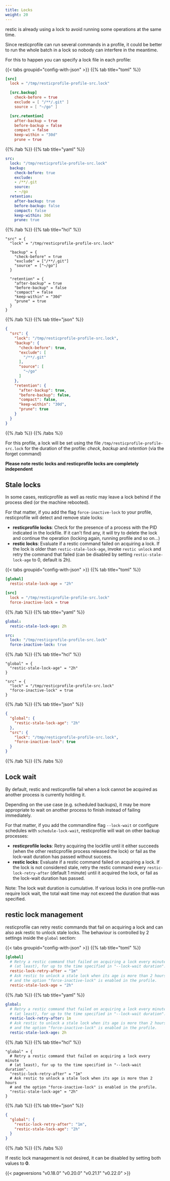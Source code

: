 ```yaml
---
title: Locks
weight: 20
---
```




restic is already using a lock to avoid running some operations at the same time.

Since resticprofile can run several commands in a profile, it could be better to run the whole batch in a lock so nobody can interfere in the meantime.

For this to happen you can specify a lock file in each profile:

{{< tabs groupid="config-with-json" >}}
{{% tab title="toml" %}}

```toml
[src]
  lock = "/tmp/resticprofile-profile-src.lock"

  [src.backup]
    check-before = true
    exclude = [ "/**/.git" ]
    source = [ "~/go" ]

  [src.retention]
    after-backup = true
    before-backup = false
    compact = false
    keep-within = "30d"
    prune = true
```

{{% /tab %}}
{{% tab title="yaml" %}}

```yaml
src:
  lock: "/tmp/resticprofile-profile-src.lock"
  backup:
    check-before: true
    exclude:
    - /**/.git
    source:
    - ~/go
  retention:
    after-backup: true
    before-backup: false
    compact: false
    keep-within: 30d
    prune: true
```

{{% /tab %}}
{{% tab title="hcl" %}}

```hcl
"src" = {
  "lock" = "/tmp/resticprofile-profile-src.lock"

  "backup" = {
    "check-before" = true
    "exclude" = ["/**/.git"]
    "source" = ["~/go"]
  }

  "retention" = {
    "after-backup" = true
    "before-backup" = false
    "compact" = false
    "keep-within" = "30d"
    "prune" = true
  }
}
```

{{% /tab %}}
{{% tab title="json" %}}

```json
{
  "src": {
    "lock": "/tmp/resticprofile-profile-src.lock",
    "backup": {
      "check-before": true,
      "exclude": [
        "/**/.git"
      ],
      "source": [
        "~/go"
      ]
    },
    "retention": {
      "after-backup": true,
      "before-backup": false,
      "compact": false,
      "keep-within": "30d",
      "prune": true
    }
  }
}
```

{{% /tab %}}
{{% /tabs %}}


For this profile, a lock will be set using the file `/tmp/resticprofile-profile-src.lock` for the duration of the profile: *check*, *backup* and *retention* (via the forget command)

**Please note restic locks and resticprofile locks are completely independent**

## Stale locks

In some cases, resticprofile as well as restic may leave a lock behind if the process died (or the machine rebooted).

For that matter, if you add the flag `force-inactive-lock` to your profile, resticprofile will detect and remove stale locks: 
* **resticprofile locks**: Check for the presence of a process with the PID indicated in the lockfile. If it can't find any, it will try to delete the lock and continue the operation (locking again, running profile and so on...)
* **restic locks**: Evaluate if a restic command failed on acquiring a lock. If the lock is older than `restic-stale-lock-age`, invoke `restic unlock` and retry the command that failed (can be disabled by setting `restic-stale-lock-age` to 0, default is 2h).

{{< tabs groupid="config-with-json" >}}
{{% tab title="toml" %}}

```toml
[global]
  restic-stale-lock-age = "2h"

[src]
  lock = "/tmp/resticprofile-profile-src.lock"
  force-inactive-lock = true
```

{{% /tab %}}
{{% tab title="yaml" %}}

```yaml
global:
  restic-stale-lock-age: 2h

src:
  lock: "/tmp/resticprofile-profile-src.lock"
  force-inactive-lock: true
```

{{% /tab %}}
{{% tab title="hcl" %}}

```hcl
"global" = {
  "restic-stale-lock-age" = "2h"
}

"src" = {
  "lock" = "/tmp/resticprofile-profile-src.lock"
  "force-inactive-lock" = true
}
```

{{% /tab %}}
{{% tab title="json" %}}

```json
{
  "global": {
    "restic-stale-lock-age": "2h"
  },
  "src": {
    "lock": "/tmp/resticprofile-profile-src.lock",
    "force-inactive-lock": true
  }
}
```

{{% /tab %}}
{{% /tabs %}}

## Lock wait

By default, restic and resticprofile fail when a lock cannot be acquired as another process is currently holding it.

Depending on the use case (e.g. scheduled backups), it may be more appropriate to wait on another process to finish instead of failing immediately.

For that matter, if you add the commandline flag `--lock-wait` or configure schedules with `schedule-lock-wait`, resticprofile will wait on other backup processes:
* **resticprofile locks**: Retry acquiring the lockfile until it either succeeds (when the other resticprofile process released the lock) or fail as the lock-wait duration has passed without success.
* **restic locks**: Evaluate if a restic command failed on acquiring a lock. If the lock is not considered stale, retry the restic command every `restic-lock-retry-after` (default 1 minute) until it acquired the lock, or fail as the lock-wait duration has passed.

Note: The lock wait duration is cumulative. If various locks in one profile-run require lock wait, the total wait time may not exceed the duration that was specified. 

## restic lock management

resticprofile can retry restic commands that fail on acquiring a lock and can also ask restic to unlock stale locks. The behaviour is controlled by 2 settings inside the `global` section:

{{< tabs groupid="config-with-json" >}}
{{% tab title="toml" %}}

```toml
[global]
  # Retry a restic command that failed on acquiring a lock every minute 
  # (at least), for up to the time specified in "--lock-wait duration". 
  restic-lock-retry-after = "1m"
  # Ask restic to unlock a stale lock when its age is more than 2 hours
  # and the option "force-inactive-lock" is enabled in the profile.
  restic-stale-lock-age = "2h"
```

{{% /tab %}}
{{% tab title="yaml" %}}

```yaml
global:
  # Retry a restic command that failed on acquiring a lock every minute 
  # (at least), for up to the time specified in "--lock-wait duration". 
  restic-lock-retry-after: 1m
  # Ask restic to unlock a stale lock when its age is more than 2 hours
  # and the option "force-inactive-lock" is enabled in the profile.
  restic-stale-lock-age: 2h
```

{{% /tab %}}
{{% tab title="hcl" %}}

```hcl
"global" = {
  # Retry a restic command that failed on acquiring a lock every minute 
  # (at least), for up to the time specified in "--lock-wait duration". 
  "restic-lock-retry-after" = "1m"
  # Ask restic to unlock a stale lock when its age is more than 2 hours
  # and the option "force-inactive-lock" is enabled in the profile.
  "restic-stale-lock-age" = "2h"
}
```

{{% /tab %}}
{{% tab title="json" %}}

```json
{
  "global": {
    "restic-lock-retry-after": "1m",
    "restic-stale-lock-age": "2h"
  }
}
```

{{% /tab %}}
{{% /tabs %}}


If restic lock management is not desired, it can be disabled by setting both values to **0**.

{{< pageversions "v0.18.0" "v0.20.0" "v0.21.1" "v0.22.0" >}}

